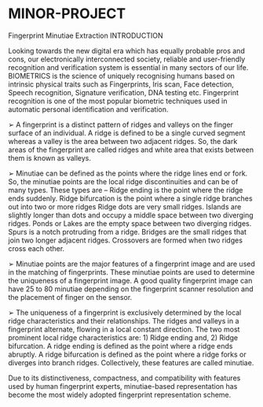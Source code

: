 # MINOR-PROJECT
Fingerprint Minutiae Extraction
INTRODUCTION

Looking towards the new digital era which has equally probable pros and cons, our electronically interconnected society, reliable and user-friendly recognition and verification system is essential in many
sectors of our life. BIOMETRICS is the science of uniquely recognising humans based on intrinsic physical
traits such as Fingerprints, Iris scan, Face detection, Speech recognition, Signature verification, DNA
testing etc. Fingerprint recognition is one of the most popular biometric techniques used in automatic
personal identification and verification.

➢ A fingerprint is a distinct pattern of ridges and valleys on the
finger surface of an individual. A ridge is defined to be a single
curved segment whereas a valley is the area between two
adjacent ridges. So, the dark areas of the fingerprint are
called ridges and white area that exists between them is
known as valleys.

➢ Minutiae can be defined as the points where the ridge lines
end or fork. So, the minutiae points are the local ridge
discontinuities and can be of many types.
 These types are –
 Ridge ending is the point where the ridge ends suddenly.
 Ridge bifurcation is the point where a single ridge branches out into two or more ridges
 Ridge dots are very small ridges.
 Islands are slightly longer than dots and occupy a middle space between two diverging ridges.
 Ponds or Lakes are the empty space between two diverging ridges.
 Spurs is a notch protruding from a ridge.
 Bridges are the small ridges that join two longer adjacent ridges.
 Crossovers are formed when two ridges cross each other.
 

➢ Minutiae points are the major features of a fingerprint image and are used in the matching of
fingerprints. These minutiae points are used to determine the uniqueness of a fingerprint image.
A good quality fingerprint image can have 25 to 80 minutiae depending on the fingerprint scanner
resolution and the placement of finger on the sensor.

➢ The uniqueness of a fingerprint is exclusively determined by the local ridge characteristics and
their relationships. The ridges and valleys in a fingerprint alternate, flowing in a local constant
direction. The two most prominent local ridge characteristics are: 1) Ridge ending and, 2) Ridge
bifurcation. A ridge ending is defined as the point where a ridge ends abruptly. A ridge bifurcation
is defined as the point where a ridge forks or diverges into branch ridges. Collectively, these
features are called minutiae.

Due to its distinctiveness, compactness, and compatibility with features used by human fingerprint
experts, minutiae-based representation has become the most widely adopted fingerprint
representation scheme.
